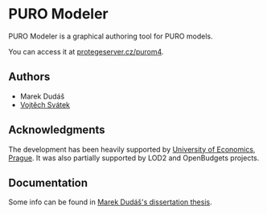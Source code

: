 # PURO Modeler

PURO Modeler is a graphical authoring tool for PURO models.

You can access it at [protegeserver.cz/purom4](http://protegeserver.cz/purom4).

## Authors

* Marek Dudáš
* [Vojtěch Svátek](https://nb.vse.cz/~svatek/topics.htm)

## Acknowledgments

The development has been heavily supported by [University of Economics, Prague](http://vse.cz).
It was also partially supported by LOD2 and OpenBudgets projects.

## Documentation

Some info can be found in [Marek Dudáš's dissertation thesis](https://vskp.vse.cz/id/1347934).
